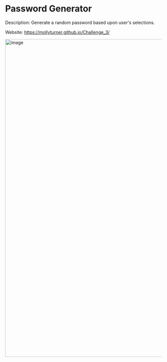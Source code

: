 # Password Generator

 Description: Generate a random password based upon user's selections.

 Website: https://mollyturner.github.io/Challenge_3/


<img width="1018" alt="image" src="https://user-images.githubusercontent.com/93564137/201259863-70b17240-4c6b-4bfb-9531-405707d43f10.png">

